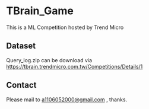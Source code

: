 # TBrain_Game

This is a ML Competition hosted by Trend Micro

## Dataset
Query_log.zip can be download via
https://tbrain.trendmicro.com.tw/Competitions/Details/1

## Contact
Please mail to a1106052000@gmail.com , thanks.

